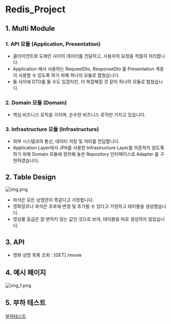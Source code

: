 # Redis_Project

## 1. Multi Module
### 1. API 모듈 (Application, Presentation)   
- 클라이언트와 도메인 사이의 데이터를 전달하고, 사용자의 요청을 적절히 처리합니다.
- Application 에서 사용하는 RequestDto, ResponseDto 를 Presentation 계층이 사용할 수 있도록 하기 위해 하나의 모듈로 합쳤습니다. 
- 둘 사이에 DTO를 둘 수도 있겠지만, 더 복잡해질 것 같아 하나의 모듈로 합쳤습니다.  

### 2. Domain 모듈 (Domain)  
- 핵심 비즈니스 로직을 가지며, 순수한 비즈니스 로직만 가지고 있습니다. 
### 3. Infrastructure 모듈 (Infrastructure)  
- 외부 시스템과의 통신, 데이터 저장 및 처리를 전담합니다.  
- Application Layer에서 JPA를 사용한 Infrastructure Layer를 의존하지 않도록 하기 위해 
Domain 모듈에 정의해 놓은 Repository 인터페이스로 Adapter 를 구현하였습니다.  
## 2. Table Design
![img.png](img.png)
- 좌석은 모든 상영관이 똑같다고 가정합니다.
- 영화장르나 좌석은 추후에 변경 및 추가될 수 있다고 가정하고 테이블을 생성했습니다.
- 영상물 등급은 잘 변하지 않는 값인 것으로 보여, 테이블을 따로 생성하지 않았습니다.

## 3. API 
- 영화 상영 목록 조회 : [GET] /movie  

## 4. 예시 페이지
![img_1.png](img_1.png)

## 5. 부하 테스트 
[부하테스트](./부하테스트.md)